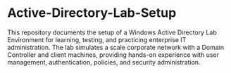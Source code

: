 # Active-Directory-Lab-Setup
This repository documents the setup of a Windows Active Directory Lab Environment for learning, testing, and practicing enterprise IT administration. The lab simulates a scale corporate network with a Domain Controller and client machines, providing hands-on experience with user management, authentication, policies, and security administration.
